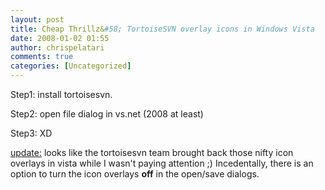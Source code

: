 ```yaml
---
layout: post
title: Cheap Thrillz&#58; TortoiseSVN overlay icons in Windows Vista
date: 2008-01-02 01:55
author: chrispelatari
comments: true
categories: [Uncategorized]
---
```

<div>

Step1: install tortoisesvn.

Step2: open file dialog in vs.net (2008 at least)

Step3: XD

<span style="text-decoration:underline;">update:</span> looks like the tortoisesvn team brought back those nifty icon overlays in vista while I wasn't paying attention ;) Incedentally, there is an option to turn the icon overlays <span style="font-weight:bold;">off</span> in the open/save dialogs.

&nbsp;

</div>

